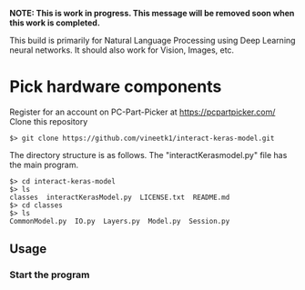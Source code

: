 **NOTE: This is work in progress. This message will be removed soon when this work is completed.**  

This build is primarily for Natural Language Processing using Deep Learning neural networks. It should also work for Vision, Images, etc.
# Pick hardware components
Register for an account on PC-Part-Picker at https://pcpartpicker.com/ 
Clone this repository
```
$> git clone https://github.com/vineetk1/interact-keras-model.git
```
The directory structure is as follows. The "interactKerasmodel.py" file has the main program.
```
$> cd interact-keras-model
$> ls
classes  interactKerasModel.py  LICENSE.txt  README.md
$> cd classes
$> ls
CommonModel.py  IO.py  Layers.py  Model.py  Session.py
```
## Usage
### Start the program
